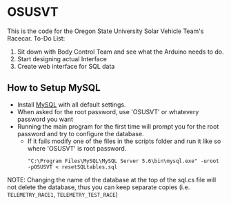 OSUSVT
======
This is the code for the Oregon State University Solar Vehicle Team's Racecar.
To-Do List:

  1. Sit down with Body Control Team and see what the Arduino needs to do.
  2. Start designing actual Interface
  3. Create web interface for SQL data

How to Setup MySQL
------------------
* Install [MySQL](http://dev.mysql.com/downloads/windows/installer/) with all default settings.
* When asked for the root password, use 'OSUSVT' or whatevery password you want
* Running the main program for the first time will prompt you for the root password and try to configure the database.
  * If it fails modify one of the files in the scripts folder and run it like so where 'OSUSVT' is root password.
    ```
    "C:\Program Files\MySQL\MySQL Server 5.6\bin\mysql.exe" -uroot -pOSUSVT < resetSQLtables.sql
    ```

NOTE: Changing the name of the database at the top of the sql.cs file will not delete the database, thus you can keep separate copies (i.e. `TELEMETRY_RACE1`, `TELEMETRY_TEST_RACE`)
